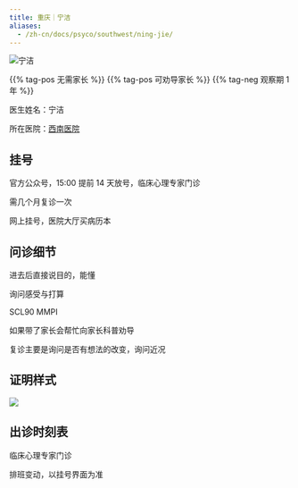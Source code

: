 ```yaml
---
title: 重庆｜宁洁
aliases:
  - /zh-cn/docs/psyco/southwest/ning-jie/
---
```


![宁洁](images/doctor/ning-jie.jpg)

{{% tag-pos 无需家长 %}} {{% tag-pos 可劝导家长 %}}
{{% tag-neg 观察期 1 年 %}}

医生姓名：宁洁

所在医院：[西南医院](https://www.amap.com/place/B0FFGC8LBX)

## 挂号

官方公众号，15:00 提前 14 天放号，临床心理专家门诊

需几个月复诊一次

网上挂号，医院大厅买病历本

## 问诊细节

进去后直接说目的，能懂

询问感受与打算

SCL90 MMPI

如果带了家长会帮忙向家长科普劝导

复诊主要是询问是否有想法的改变，询问近况

## 证明样式

![](images/doctor/ning-jie-zm.jpg)

## 出诊时刻表

临床心理专家门诊

排班变动，以挂号界面为准
